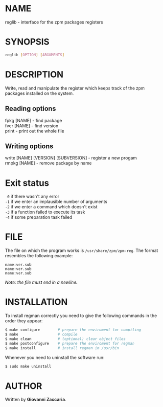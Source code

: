 # NAME
reglib - interface for the zpm packages registers

# SYNOPSIS
```bash
reglib [OPTION] [ARGUMENTS]
```

# DESCRIPTION
Write, read and manipulate the register which keeps track of the zpm packages installed on the system.  

## Reading options
fpkg [NAME] - find package  
fver [NAME] - find version  
print - print out the whole file

## Writing options
write [NAME] [VERSION] [SUBVERSION] - register a new progam  
rmpkg [NAME] - remove package by name

# Exit status
` 0` if there wasn't any error  
`-1` if we enter an implausible number of arguments  
`-2` if we enter a command which doesn't exist  
`-3` if a function failed to execute its task  
`-4` if some preparation task failed

# FILE
The file on which the program works is `/usr/share/zpm/zpm-reg`. The format resembles the following example:
```
name:ver.sub
name:ver.sub
name:ver.sub

```
*Note: the file must end in a newline.*

# INSTALLATION
To install regman correctly you need to give the following commands in the order they appear:
```bash
$ make configure        # prepare the enviroment for compiling
$ make                  # compile
$ make clean            # (optional) clear object files
$ make postconfigure    # prepare the enviroment for regman
$ make install          # install regman in /usr/bin
```

Whenever you need to uninstall the software run:
```bash
$ sudo make uninstall
```

# AUTHOR
Written by **Giovanni Zaccaria**.